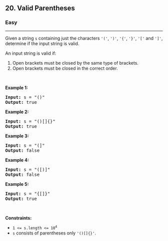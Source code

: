 <h2>20. Valid Parentheses</h2><h3>Easy</h3><hr><div style="user-select: auto;"><p style="user-select: auto;">Given a string <code style="user-select: auto;">s</code> containing just the characters <code style="user-select: auto;">'('</code>, <code style="user-select: auto;">')'</code>, <code style="user-select: auto;">'{'</code>, <code style="user-select: auto;">'}'</code>, <code style="user-select: auto;">'['</code> and <code style="user-select: auto;">']'</code>, determine if the input string is valid.</p>

<p style="user-select: auto;">An input string is valid if:</p>

<ol style="user-select: auto;">
	<li style="user-select: auto;">Open brackets must be closed by the same type of brackets.</li>
	<li style="user-select: auto;">Open brackets must be closed in the correct order.</li>
</ol>

<p style="user-select: auto;">&nbsp;</p>
<p style="user-select: auto;"><strong style="user-select: auto;">Example 1:</strong></p>

<pre style="user-select: auto;"><strong style="user-select: auto;">Input:</strong> s = "()"
<strong style="user-select: auto;">Output:</strong> true
</pre>

<p style="user-select: auto;"><strong style="user-select: auto;">Example 2:</strong></p>

<pre style="user-select: auto;"><strong style="user-select: auto;">Input:</strong> s = "()[]{}"
<strong style="user-select: auto;">Output:</strong> true
</pre>

<p style="user-select: auto;"><strong style="user-select: auto;">Example 3:</strong></p>

<pre style="user-select: auto;"><strong style="user-select: auto;">Input:</strong> s = "(]"
<strong style="user-select: auto;">Output:</strong> false
</pre>

<p style="user-select: auto;"><strong style="user-select: auto;">Example 4:</strong></p>

<pre style="user-select: auto;"><strong style="user-select: auto;">Input:</strong> s = "([)]"
<strong style="user-select: auto;">Output:</strong> false
</pre>

<p style="user-select: auto;"><strong style="user-select: auto;">Example 5:</strong></p>

<pre style="user-select: auto;"><strong style="user-select: auto;">Input:</strong> s = "{[]}"
<strong style="user-select: auto;">Output:</strong> true
</pre>

<p style="user-select: auto;">&nbsp;</p>
<p style="user-select: auto;"><strong style="user-select: auto;">Constraints:</strong></p>

<ul style="user-select: auto;">
	<li style="user-select: auto;"><code style="user-select: auto;">1 &lt;= s.length &lt;= 10<sup style="user-select: auto;">4</sup></code></li>
	<li style="user-select: auto;"><code style="user-select: auto;">s</code> consists of parentheses only <code style="user-select: auto;">'()[]{}'</code>.</li>
</ul>
</div>